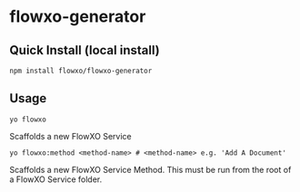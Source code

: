 flowxo-generator
================

## Quick Install (local install)
```
npm install flowxo/flowxo-generator
```

## Usage
```
yo flowxo
```
Scaffolds a new FlowXO Service

```
yo flowxo:method <method-name> # <method-name> e.g. 'Add A Document'
```
Scaffolds a new FlowXO Service Method. This must be run from the root of a FlowXO Service folder.

